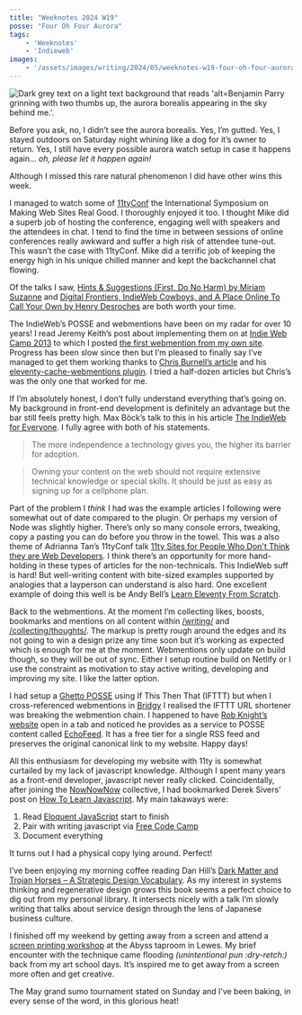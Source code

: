 ```yaml
---
title: "Weeknotes 2024 W19"
posse: "Four Oh Four Aurora"
tags:
    - 'Weeknotes'
    - 'Indieweb'
images:
    - '/assets/images/writing/2024/05/weeknotes-w19-four-oh-four-aurora.jpg'
---
```


<img src="{{ images }}" alt="Dark grey text on a light text background that reads 'alt=Benjamin Parry grinning with two thumbs up, the aurora borealis appearing in the sky behind me.'.">

Before you ask, no, I didn’t see the aurora borealis. Yes, I’m gutted. Yes, I stayed outdoors on Saturday night whining like a dog for it’s owner to return. Yes, I still have every possible aurora watch setup in case it happens again… *oh, please let it happen again!*

Although I missed this rare natural phenomenon I did have other wins this week.

I managed to watch some of [11tyConf](https://conf.11ty.dev/) the International Symposium on Making Web Sites Real Good. I thoroughly enjoyed it too. I thought Mike did a superb job of hosting the conference, engaging well with speakers and the attendees in chat. I tend to find the time in between sessions of online conferences really awkward and suffer a high risk of attendee tune-out. This wasn’t the case with 11tyConf. Mike did a terrific job of keeping the energy high in his unique chilled manner and kept the backchannel chat flowing.

Of the talks I saw, [Hints & Suggestions (First, Do No Harm) by Miriam Suzanne](https://www.youtube.com/watch?v=iLxJ6PtuF9M&t=4190s) and [Digital Frontiers, IndieWeb Cowboys, and A Place Online To Call Your Own by Henry Desroches](https://www.youtube.com/watch?v=iLxJ6PtuF9M&t=8542s) are both worth your time.

The IndieWeb’s POSSE and webmentions have been on my radar for over 10 years! I read Jeremy Keith’s post about implementing them on at [Indie Web Camp 2013](https://adactio.com/journal/6469/) to which I posted [the first webmention from my own site](https://benjamin.parry.is/writing/2013/09/testing-webmentions/). Progress has been slow since then but I’m pleased to finally say I’ve managed to get them working thanks to [Chris Burnell’s article](https://chrisburnell.com/article/webmention-eleventy-setup/) and his [eleventy-cache-webmentions plugin](https://chrisburnell.com/eleventy-cache-webmentions/). I tried a half-dozen articles but Chris’s was the only one that worked for me.

If I’m absolutely honest, I don’t fully understand everything that’s going on. My background in front-end development is definitely an advantage but the bar still feels pretty high. Max Böck’s talk to this in his article [The IndieWeb for Everyone](https://mxb.dev/blog/the-indieweb-for-everyone/). I fully agree with both of his statements.

> The more independence a technology gives you, the higher its barrier for adoption.

> Owning your content on the web should not require extensive technical knowledge or special skills. It should be just as easy as signing up for a cellphone plan.

Part of the problem I *think* I had was the example articles I following were somewhat out of date compared to the plugin. Or perhaps my version of Node was slightly higher. There’s only so many console errors, tweaking, copy a pasting you can do before you throw in the towel. This was a also theme of Adrianna Tan’s 11tyConf talk [11ty Sites for People Who Don't Think they are Web Developers](https://www.youtube.com/watch?v=iLxJ6PtuF9M&t=12900s). I think there’s an opportunity for more hand-holding in these types of articles for the non-technicals. This IndieWeb suff is hard! But well-writing content with bite-sized examples supported by analogies that a layperson can understand is also hard. One excellent example of doing this well is be Andy Bell’s [Learn Eleventy From Scratch](https://learneleventyfromscratch.com).

Back to the webmentions. At the moment I’m collecting likes, boosts, bookmarks and mentions on all content within [/writing/](/writing/) and [/collecting/thoughts/](/collecting/thoughts/). The markup is pretty rough around the edges and its not going to win a design prize any time soon but it’s working as expected which is enough for me at the moment. Webmentions only update on build though, so they will be out of sync. Either I setup routine build on Netlify or I use the constraint as motivation to stay active writing, developing and improving my site. I like the latter option.

I had setup a [Ghetto POSSE](https://benjamin.parry.is/collecting/thoughts/2024/04/ghetto-posse/) using If This Then That (IFTTT) but when I cross-referenced webmentions in [Bridgy](https://brid.gy/) I realised the IFTTT URL shortener was breaking the webmention chain. I happened to have [Rob Knight’s website](https://rknight.me/about/colophon/) open in a tab and noticed he provides as a service to POSSE content called [EchoFeed](https://echofeed.app/). It has a free tier for a single RSS feed and preserves the original canonical link to my website. Happy days!

All this enthusiasm for developing my website with 11ty is somewhat curtailed by my lack of javascript knowledge. Although I spent many years as a front-end developer, javascript never really clicked. Coincidentally, after joining the [NowNowNow](https://nownownow.com/) collective, I had bookmarked Derek Sivers’ post on [How To Learn Javascript](https://sive.rs/learn-js). My main takaways were:

1. Read [Eloquent JavaScript](https://eloquentjavascript.net/) start to finish
2. Pair with writing javascript via [Free Code Camp](https://www.freecodecamp.org/learn/javascript-algorithms-and-data-structures-v8/)
3. Document everything

It turns out I had a physical copy lying around. Perfect!

I’ve been enjoying my morning coffee reading Dan Hill’s [Dark Matter and Trojan Horses – A Strategic Design Vocabulary](https://medium.com/dark-matter-and-trojan-horses/dark-matter-and-trojan-horses-a-strategic-design-vocabulary-strelka-press-18551fff3133). As my interest in systems thinking and regenerative design grows this book seems a perfect choice to dig out from my personal library. It intersects nicely with a talk I’m slowly writing that talks about service design through the lens of Japanese business culture.

I finished off my weekend by getting away from a screen and attend a [screen printing workshop](https://benjamin.parry.is/collecting/thoughts/2024/05/screen-printing-with-gary-parselle/) at the Abyss taproom in Lewes. My brief encounter with the technique came flooding *(unintentional pun :dry-retch:)* back from my art school days. It’s inspired me to get away from a screen more often and get creative.

The May grand sumo tournament stated on Sunday and I’ve been baking, in every sense of the word, in this glorious heat!